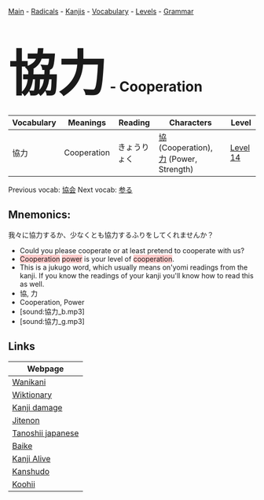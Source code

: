 <style> bigfont {font-size: 100px}</style>
[Main](../README.md) -
[Radicals](../radicals.md) -
[Kanjis](../kanjis.md) -
[Vocabulary](../vocabulary.md) -
[Levels](../levels.md) -
[Grammar](../grammar.md)
# <bigfont> 協力</bigfont> - Cooperation 

| Vocabulary | Meanings | Reading | Characters | Level |
| --- | --- | --- | --- | --- |
| 協力 | Cooperation | きょうりょく |  [協](../kanjis/協.md) (Cooperation), [力](../kanjis/力.md) (Power, Strength) | [Level 14](../levels/wk_level14.md) |

Previous vocab: [協会](協会.md) Next vocab: [参る](参る.md) 

## Mnemonics:
我々に協力するか、少なくとも協力するふりをしてくれませんか？
* Could you please cooperate or at least pretend to cooperate with us?
* <span style="background-color:#ffcccb"> Cooperation</span> <span style="background-color:#ffcccb"> power</span> is your level of <span style="background-color:#ffcccb"> cooperation</span>.
* This is a jukugo word, which usually means on'yomi readings from the kanji. If you know the readings of your kanji you'll know how to read this as well.
* 協, 力
* Cooperation, Power
* [sound:協力_b.mp3]
* [sound:協力_g.mp3]


## Links 

| Webpage |
| --- |
| [Wanikani          ](https://www.wanikani.com/kanji/協力) |
| [Wiktionary        ](https://en.wiktionary.org/wiki/協力) |
| [Kanji damage      ](http://www.kanjidamage.com/kanji/search?utf8=✓&q=協力) |
| [Jitenon           ](https://jitenon.com/kanji/協力) |
| [Tanoshii japanese ](https://www.tanoshiijapanese.com/dictionary/kanji.cfm?k=協力) |
| [Baike             ](https://baike.baidu.com/item/協力) |
| [Kanji Alive       ](https://app.kanjialive.com/協力) |
| [Kanshudo          ](https://www.kanshudo.com/searchmn?q=協力) |
| [Koohii            ](https://kanji.koohii.com/study/kanji/協力) |
